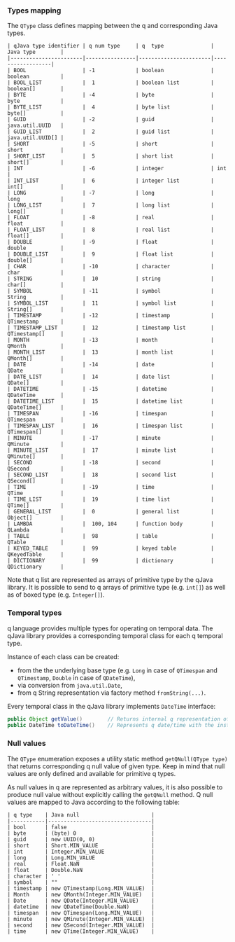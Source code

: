 ### Types mapping

The `QType` class defines mapping between the q and corresponding Java types.

```
| qJava type identifier | q num type     | q  type               | Java type        |
|-----------------------|----------------|-----------------------|------------------|
| BOOL                  | -1             | boolean               | boolean          |
| BOOL_LIST             |  1             | boolean list          | boolean[]        |
| BYTE                  | -4             | byte                  | byte             |
| BYTE_LIST             |  4             | byte list             | byte[]           |
| GUID                  | -2             | guid                  | java.util.UUID   |
| GUID_LIST             |  2             | guid list             | java.util.UUID[] |
| SHORT                 | -5             | short                 | short            |
| SHORT_LIST            |  5             | short list            | short[]          |
| INT                   | -6             | integer               | int              |
| INT_LIST              |  6             | integer list          | int[]            |
| LONG                  | -7             | long                  | long             |
| LONG_LIST             |  7             | long list             | long[]           |
| FLOAT                 | -8             | real                  | float            |
| FLOAT_LIST            |  8             | real list             | float[]          |
| DOUBLE                | -9             | float                 | double           |
| DOUBLE_LIST           |  9             | float list            | double[]         |
| CHAR                  | -10            | character             | char             |
| STRING                |  10            | string                | char[]           |
| SYMBOL                | -11            | symbol                | String           |
| SYMBOL_LIST           |  11            | symbol list           | String[]         |
| TIMESTAMP             | -12            | timestamp             | QTimestamp       |
| TIMESTAMP_LIST        |  12            | timestamp list        | QTimestamp[]     |
| MONTH                 | -13            | month                 | QMonth           |
| MONTH_LIST            |  13            | month list            | QMonth[]         |
| DATE                  | -14            | date                  | QDate            |
| DATE_LIST             |  14            | date list             | QDate[]          |
| DATETIME              | -15            | datetime              | QDateTime        |
| DATETIME_LIST         |  15            | datetime list         | QDateTime[]      |
| TIMESPAN              | -16            | timespan              | QTimespan        |
| TIMESPAN_LIST         |  16            | timespan list         | QTimespan[]      |
| MINUTE                | -17            | minute                | QMinute          |
| MINUTE_LIST           |  17            | minute list           | QMinute[]        |
| SECOND                | -18            | second                | QSecond          |
| SECOND_LIST           |  18            | second list           | QSecond[]        |
| TIME                  | -19            | time                  | QTime            |
| TIME_LIST             |  19            | time list             | QTime[]          |
| GENERAL_LIST          |  0             | general list          | Object[]         |
| LAMBDA                |  100, 104      | function body         | QLambda          |
| TABLE                 |  98            | table                 | QTable           |
| KEYED_TABLE           |  99            | keyed table           | QKeyedTable      |
| DICTIONARY            |  99            | dictionary            | QDictionary      |
```

Note that q list are represented as arrays of primitive type by the qJava library.
It is possible to send to q arrays of primitive type (e.g. `int[]`) as well as of boxed type (e.g. `Integer[]`).

### Temporal types
q language provides multiple types for operating on temporal data. The qJava library provides a corresponding temporal class for each q temporal type.

Instance of each class can be created:
* from the the underlying base type (e.g. `Long` in case of `QTimespan` and `QTimestamp`, `Double` in case of `QDateTime`),
* via conversion from `java.util.Date`,
* from q String representation via factory method `fromString(...)`.

Every temporal class in the qJava library implements `DateTime` interface:

```java
public Object getValue()        // Returns internal q representation of the temporal data.
public DateTime toDateTime()	// Represents q date/time with the instance of java.util.Date.
```

### Null values
The `QType` enumeration exposes a utility static method `getQNull(QType type)` that returns corresponding q null value of given type. Keep in mind that null values are only defined and available for primitive q types.

As null values in q are represented as arbitrary values, it is also possible to produce null value without explicitly calling the `getQNull` method. Q null values are mapped to Java according to the following table:

```
| q type    | Java null                       |
|-----------|---------------------------------|
| bool      | false                           |
| byte      | (byte) 0                        |
| guid      | new UUID(0, 0)                  |
| short     | Short.MIN_VALUE                 |
| int       | Integer.MIN_VALUE               |
| long      | Long.MIN_VALUE                  |
| real      | Float.NaN                       |
| float     | Double.NaN                      |
| character | ' '                             |
| symbol    | ""                              |
| timestamp | new QTimestamp(Long.MIN_VALUE)  |
| Month     | new QMonth(Integer.MIN_VALUE)   |
| Date      | new QDate(Integer.MIN_VALUE)    |
| datetime  | new QDateTime(Double.NaN)       |
| timespan  | new QTimespan(Long.MIN_VALUE)   |
| minute    | new QMinute(Integer.MIN_VALUE)  |
| second    | new QSecond(Integer.MIN_VALUE)  |
| time      | new QTime(Integer.MIN_VALUE)    |
```